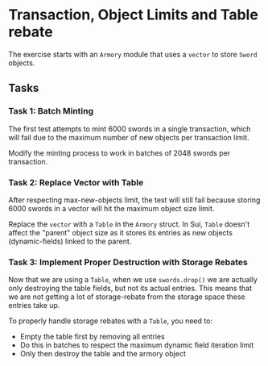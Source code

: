 # Transaction, Object Limits and Table rebate

The exercise starts with an `Armory` module that uses a `vector` to store `Sword` objects.

## Tasks

### Task 1: Batch Minting
The first test attempts to mint 6000 swords in a single transaction, which will fail due to the maximum number of new objects per transaction limit.

Modify the minting process to work in batches of 2048 swords per transaction.

### Task 2: Replace Vector with Table
After respecting max-new-objects limit, the test will still fail because storing 6000 swords in a vector will hit the maximum object size limit.

Replace the `vector` with a `Table` in the `Armory` struct.
In Sui, `Table` doesn't affect the "parent" object size as it stores its entries as new objects (dynamic-fields) linked to the parent.

### Task 3: Implement Proper Destruction with Storage Rebates
Now that we are using a `Table`, when we use `swords.drop()` we are actually only destroying the table fields, but not its actual entries.
This means that we are not getting a lot of storage-rebate from the storage space these entries take up.

To properly handle storage rebates with a `Table`, you need to:
   - Empty the table first by removing all entries
   - Do this in batches to respect the maximum dynamic field iteration limit
   - Only then destroy the table and the armory object

